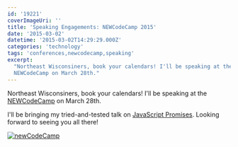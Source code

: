 ```yaml
---
id: '19221'
coverImageUri: ''
title: 'Speaking Engagements: NEWCodeCamp 2015'
date: '2015-03-02'
datetime: '2015-03-02T14:29:29.000Z'
categories: 'technology'
tags: 'conferences,newcodecamp,speaking'
excerpt:
  "Northeast Wisconsiners, book your calendars! I'll be speaking at the
  NEWCodeCamp on March 28th."
---
```


Northeast Wisconsiners, book your calendars! I'll be speaking at the
[NEWCodeCamp](http://newcodecamp.com/ 'NEWCodeCamp') on March 28th.

I'll be bringing my tried-and-tested talk on
[JavaScript Promises](https://www.brandonmartinez.com/2014/08/11/that-conference-presentation-recap-from-callback-hell-to-the-javascript-promise-land/ 'THAT Conference Presentation Recap: From Callback Hell to the JavaScript “Promise” Land').
Looking forward to seeing you all there!

[![newCodeCamp](http://assets.brandonmartinez.com/brandonmartinez/2015/03/newcodecamp-logo-header.png)](http://newcodecamp.com/)
